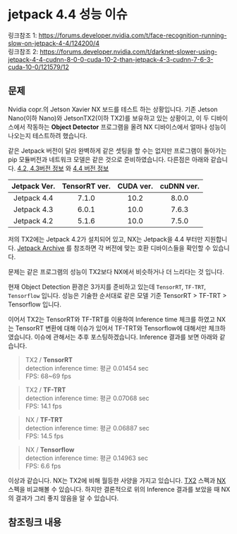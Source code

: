 # jetpack 4.4 성능 이슈

링크참조 1: https://forums.developer.nvidia.com/t/face-recognition-running-slow-on-jetpack-4-4/124200/4  
링크참조 2: https://forums.developer.nvidia.com/t/darknet-slower-using-jetpack-4-4-cudnn-8-0-0-cuda-10-2-than-jetpack-4-3-cudnn-7-6-3-cuda-10-0/121579/12
  
## 문제
Nvidia copr.의 Jetson Xavier NX 보드를 테스트 하는 상황입니다. 
기존 Jetson Nano(이하 Nano)와 JetsonTX2(이하 TX2)를 보유하고 있는 상황이고, 이 두 디바이스에서
작동하는 **Object Detector** 프로그램을 올려 NX 디바이스에서 얼마나 성능이 나오는지 테스트하려 했습니다.  


같은 Jetpack 버전이 달라 완벽하게 같은 셋팅을 할 수는 없지만 프로그램이 돌아가는 pip 모듈버전과
네트워크 모델은 같은 것으로 준비하였습니다. 다른점은 아래와 같습니다. [4.2, 4.3버전 정보](https://developer.nvidia.com/jetpack-4_3_DP) 와 
[4.4 버전 정보](https://forums.developer.nvidia.com/t/jetpack-4-4-developer-preview-l4t-r32-4-2-released/120594)

| Jetpack Ver. |TensorRT ver.|CUDA ver. |cuDNN ver.|
|:------------:|:-----------:|:--------:|:--------:|
|Jetpack 4.4   |7.1.0        |10.2      |8.0.0     |
|Jetpack 4.3   |6.0.1        |10.0      |7.6.3     |
|Jetpack 4.2   |5.1.6        |10.0      |7.5.0     |

저의 TX2에는 Jetpack 4.2가 설치되어 있고, NX는 Jetpack을 4.4 부터만 지원합니다.
[Jetpack Archive](https://developer.nvidia.com/embedded/jetpack-archive) 를 참조하면 
각 버전에 맞는 호환 디바이스들을 확인할 수 있습니다. 

문제는 같은 프로그램의 성능이 TX2보다 NX에서 비슷하거나 더 느리다는 것 입니다.  

현재 Object Detection 환경은 3가지를 준비하고 있는데 `TensorRT`, `TF-TRT`, `Tensorflow` 입니다.
성능은 기술한 순서대로 같은 모델 기준 TensorRT > TF-TRT > Tensorflow 입니다. 

이어서 TX2는 TensorRT와 TF-TRT를 이용하여 Inference time 체크를 하였고 NX는 TensorRT 변환에 대해
이슈가 있어서 TF-TRT와 Tensorflow에 대해서만 체크하였습니다. 이슈에 관해서는 추후 포스팅하겠습니다.
Inference 결과를 보면 아래와 같습니다.

>TX2 / **TensorRT**    
>detection inference time: 평균 0.01454 sec  
>FPS: 68~69 fps  

>TX2 / **TF-TRT**    
>detection inference time: 평균 0.07068 sec  
>FPS: 14.1 fps

>NX / **TF-TRT**    
>detection inference time: 평균 0.06887 sec  
>FPS: 14.5 fps

>NX / **Tensorflow**    
>detection inference time: 평균 0.14963 sec  
>FPS: 6.6 fps

 이상과 같습니다. NX는 TX2에 비해 월등한 사양을 가지고 있습니다. [TX2]() 스펙과 [NX]() 스펙을
 비교해볼 수 있습니다. 하지만 결론적으로 위의 Inference 결과를 보았을 때 NX의 결과가 그리 좋지 않음을 알 수 있습니다.
 
 
 ## 참조링크 내용

